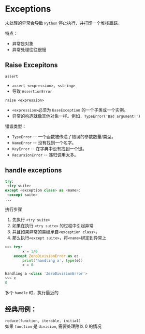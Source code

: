 # Exceptions
未处理的异常会导致 `Python` 停止执行，并打印一个堆栈跟踪。

特点：
- 异常是对象
- 异常处理往往很慢

## Raise Excepitons
`assert`
  - `assert <expression>, <string>`
  - 导致 `AssertionError`

`raise <expression>`
  - `<expression>`必须为 `BaseException` 的一个子类或一个实例。
  - 异常的构造就像其他对象一样。例如，`TypeError('Bad argument!')`

错误类型：
  - `TypeError` -- 一个函数被传递了错误的参数数量/类型。
  - `NameError` -- 没有找到一个名字。
  - `KeyError` -- 在字典中没有找到一个键。
  - `RecursionError` -- 递归调用太多。
 
## handle exceptions

```python
try:
 <try suite>
except <exception class> as <name>:
 <except suite>
...
```
执行步骤
1. 先执行 `<try suite>`
2. 如果在执行 `<try suite>` 的过程中引起异常
3. 并且如果异常的类继承自`<exception class>`，
4. 那么执行`<except suite>`，将`<name>`绑定到异常上

```python
>>> try:
        x = 1/0
    except ZeroDivisionError as e:
        print('handling a', type(e))
        x = 0

handling a <class 'ZeroDivisionError'>
>>> x
0
```
多个 `handle` 时，执行最近的

## 经典用例：
`reduce(function, iterable, initial)`  
如果 `function` 是 `division`, 需要处理除以 0 的情况
  